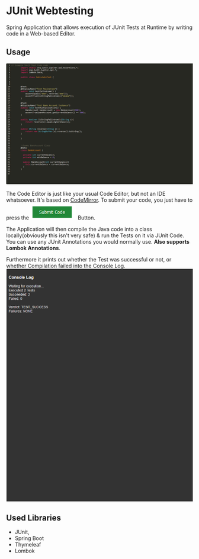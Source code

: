 # JUnit Webtesting

Spring Application that allows execution of JUnit Tests at Runtime by writing code in a Web-based Editor.


## Usage


![Code Editor Image](https://github.com/mesalamat/JUnitWebTesting/blob/master/codeditor.png "Code Editor Image!")

The Code Editor is just like your usual Code Editor, but not an IDE whatsoever.
It's based on [CodeMirror](https://codemirror.net/). To submit your code, you just have to press the ![Submit](https://github.com/mesalamat/JUnitWebTesting/blob/master/submit.png "Submit Button") Button.

The Application will then compile the Java code into a class locally(obviously this isn't very safe) & run the Tests on it via JUnit Code. You can use any JUnit Annotations you would normally use. **Also supports Lombok Annotations**.

Furthermore it prints out whether the Test was successful or not, or whether Compilation failed into the Console Log.
![Console Log](https://github.com/mesalamat/JUnitWebTesting/blob/master/consolelog.png "Console Log")
## Used Libraries

- JUnit, 
- Spring Boot 
- Thymeleaf 
- Lombok
